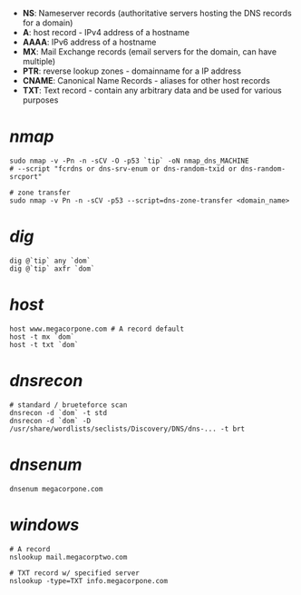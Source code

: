
- **NS**: Nameserver records (authoritative servers hosting the DNS records for a domain)
- **A**: host record - IPv4 address of a hostname
- **AAAA**: IPv6 address of a hostname
- **MX**: Mail Exchange records  (email servers for the domain, can have multiple)
- **PTR**: reverse lookup zones - domainname for a IP address
- **CNAME**: Canonical Name Records - aliases for other host records
- **TXT**: Text record - contain any arbitrary data and be used for various purposes
# ***nmap***
```shell
sudo nmap -v -Pn -n -sCV -O -p53 `tip` -oN nmap_dns_MACHINE 
# --script "fcrdns or dns-srv-enum or dns-random-txid or dns-random-srcport"

# zone transfer
sudo nmap -v Pn -n -sCV -p53 --script=dns-zone-transfer <domain_name>
```
# ***dig***
```shell
dig @`tip` any `dom`
dig @`tip` axfr `dom`
```
# ***host***
```shell
host www.megacorpone.com # A record default
host -t mx `dom`
host -t txt `dom`
```
# ***dnsrecon***
```shell
# standard / brueteforce scan
dnsrecon -d `dom` -t std
dnsrecon -d `dom` -D /usr/share/wordlists/seclists/Discovery/DNS/dns-... -t brt
```
# ***dnsenum***
```shell
dnsenum megacorpone.com
```

# ***windows***
```shell
# A record
nslookup mail.megacorptwo.com

# TXT record w/ specified server
nslookup -type=TXT info.megacorpone.com
```